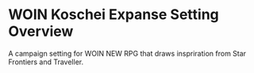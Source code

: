 # WOIN Koschei Expanse Setting Overview
A campaign setting for WOIN NEW RPG that draws inspriration from Star Frontiers and Traveller.
